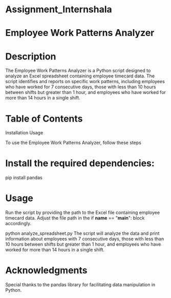 # Assignment_Internshala
# Employee Work Patterns Analyzer
# Description
The Employee Work Patterns Analyzer is a Python script designed to analyze an Excel spreadsheet containing employee timecard data. The script identifies and reports on specific work patterns, including employees who have worked for 7 consecutive days, those with less than 10 hours between shifts but greater than 1 hour, and employees who have worked for more than 14 hours in a single shift.

# Table of Contents
Installation
Usage

To use the Employee Work Patterns Analyzer, follow these steps
# Install the required dependencies:
pip install pandas

# Usage
Run the script by providing the path to the Excel file containing employee timecard data. Adjust the file path in the if __name__ == "__main__": block accordingly.

python analyze_spreadsheet.py
The script will analyze the data and print information about employees with 7 consecutive days, those with less than 10 hours between shifts but greater than 1 hour, and employees who have worked for more than 14 hours in a single shift.

# Acknowledgments
Special thanks to the pandas library for facilitating data manipulation in Python.

